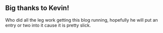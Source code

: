 Big thanks to Kevin!
---
Who did all the leg work getting this blog running,
hopefully he will put an entry or two into it cause it is
pretty slick.


